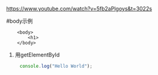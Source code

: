 <https://www.youtube.com/watch?v=5fb2aPlgoys&t=3022s>

#body示例 
```
	<body>
		<h1>
	</body>
```
1. 用getElementById
```javascript run
     console.log("Hello World"); 
```














